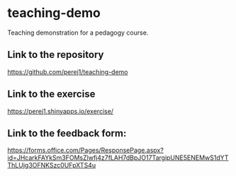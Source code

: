 # teaching-demo

Teaching demonstration for a pedagogy course.

## Link to the repository

https://github.com/perej1/teaching-demo

## Link to the exercise

https://perej1.shinyapps.io/exercise/

## Link to the feedback form:

https://forms.office.com/Pages/ResponsePage.aspx?id=JHcarkFAYkSm3FOMsZlwfj4z7fLAH7dBpJO17TargipUNE5ENEMwS1dYTThLUjg3OFNKSzc0UFpXTS4u